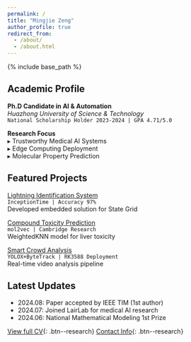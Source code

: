 ```yaml
---
permalink: /
title: "Mingjie Zeng"
author_profile: true
redirect_from: 
  - /about/
  - /about.html
---
```


{% include base_path %}

## Academic Profile

**Ph.D Candidate in AI & Automation**  
*Huazhong University of Science & Technology*  
`National Scholarship Holder 2023-2024 | GPA 4.71/5.0`

**Research Focus**  
▸ Trustworthy Medical AI Systems  
▸ Edge Computing Deployment  
▸ Molecular Property Prediction

## Featured Projects
[Lightning Identification System](/_portfolio/lightning.md)  
`InceptionTime | Accuracy 97%`  
Developed embedded solution for State Grid

[Compound Toxicity Prediction](/_portfolio/toxicity.md)  
`mol2vec | Cambridge Research`  
WeightedKNN model for liver toxicity

[Smart Crowd Analysis](/_portfolio/crowd.md)  
`YOLOX+ByteTrack | RK3588 Deployment`  
Real-time video analysis pipeline

## Latest Updates
- 2024.08: Paper accepted by IEEE TIM (1st author)
- 2024.07: Joined LairLab for medical AI research
- 2024.06: National Mathematical Modeling 1st Prize

[View full CV](/cv/){: .btn--research} [Contact Info](/contact/){: .btn--research}
